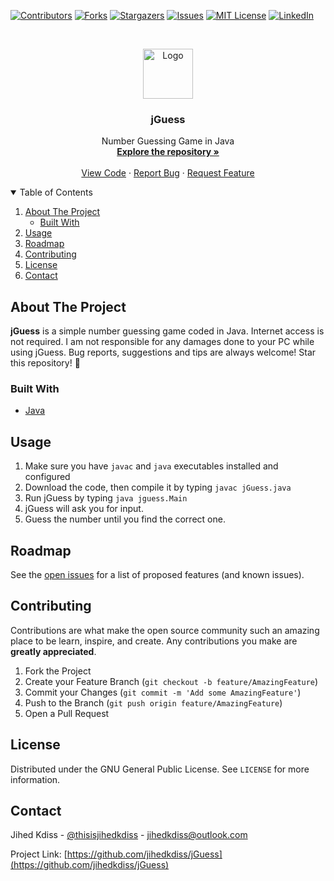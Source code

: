 [![Contributors][contributors-shield]][contributors-url]
[![Forks][forks-shield]][forks-url]
[![Stargazers][stars-shield]][stars-url]
[![Issues][issues-shield]][issues-url]
[![MIT License][license-shield]][license-url]
[![LinkedIn][linkedin-shield]][linkedin-url]

<!-- PROJECT LOGO -->
<br />
<p align="center">
  <a href="https://github.com/jihedkdiss/jGuess">
    <img src="https://github.com/jihedkdiss/jGuess/blob/main/Pictures/Logo.png" alt="Logo" width="80" height="80">
  </a>

  <h3 align="center">jGuess</h3>

  <p align="center">
    Number Guessing Game in Java
    <br />
    <a href="https://github.com/jihedkdiss/jGuess"><strong>Explore the repository »</strong></a>
    <br />
    <br />
    <a href="https://github.com/jihedkdiss/jGuess">View Code</a>
    ·
    <a href="https://github.com/jihedkdiss/jGuess/issues">Report Bug</a>
    ·
    <a href="https://github.com/jihedkdiss/jGuess/issues">Request Feature</a>
  </p>
</p>

<!-- TABLE OF CONTENTS -->
<details open="open">
  <summary>Table of Contents</summary>
  <ol>
    <li>
      <a href="#about-the-project">About The Project</a>
      <ul>
        <li><a href="#built-with">Built With</a></li>
      </ul>
    </li>
    <li><a href="#usage">Usage</a></li>
    <li><a href="#roadmap">Roadmap</a></li>
    <li><a href="#contributing">Contributing</a></li>
    <li><a href="#license">License</a></li>
    <li><a href="#contact">Contact</a></li>
  </ol>
</details>

<!-- ABOUT THE PROJECT -->
## About The Project

<b>jGuess</b> is a simple number guessing game coded in Java.
Internet access is not required. I am not responsible for any damages done to your PC while using jGuess.
Bug reports, suggestions and tips are always welcome!
Star this repository! 🌟


### Built With

* [Java](https://en.wikipedia.org/wiki/Java_(programming_language))

## Usage
1. Make sure you have `javac` and `java` executables installed and configured
2. Download the code, then compile it by typing `javac jGuess.java`
3. Run jGuess by typing `java jguess.Main`
4. jGuess will ask you for input.
5. Guess the number until you find the correct one.


<!-- ROADMAP -->
## Roadmap

See the [open issues](https://github.com/jihedkdiss/jGuess/issues) for a list of proposed features (and known issues).



<!-- CONTRIBUTING -->
## Contributing

Contributions are what make the open source community such an amazing place to be learn, inspire, and create. Any contributions you make are **greatly appreciated**.

1. Fork the Project
2. Create your Feature Branch (`git checkout -b feature/AmazingFeature`)
3. Commit your Changes (`git commit -m 'Add some AmazingFeature'`)
4. Push to the Branch (`git push origin feature/AmazingFeature`)
5. Open a Pull Request



<!-- LICENSE -->
## License

Distributed under the GNU General Public License. See `LICENSE` for more information.



<!-- CONTACT -->
## Contact

Jihed Kdiss - [@thisisjihedkdiss](https://facebook.com/thisisjihedkdiss) - jihedkdiss@outlook.com

Project Link: [https://github.com/jihedkdiss/jGuess](https://github.com/jihedkdiss/jGuess)


<!-- MARKDOWN LINKS & IMAGES -->
<!-- https://www.markdownguide.org/basic-syntax/#reference-style-links -->
[contributors-shield]: https://img.shields.io/github/contributors/jihedkdiss/jGuess.svg?style=for-the-badge
[contributors-url]: https://github.com/jihedkdiss/jGuess/graphs/contributors
[forks-shield]: https://img.shields.io/github/forks/jihedkdiss/jGuess.svg?style=for-the-badge
[forks-url]: https://github.com/jihedkdiss/jGuess/network/members
[stars-shield]: https://img.shields.io/github/stars/jihedkdiss/jGuess.svg?style=for-the-badge
[stars-url]: https://github.com/jihedkdiss/jGuess/stargazers
[issues-shield]: https://img.shields.io/github/issues/jihedkdiss/jGuess.svg?style=for-the-badge
[issues-url]: https://github.com/jihedkdiss/jGuess/issues
[license-shield]: https://img.shields.io/github/license/jihedkdiss/jGuess.svg?style=for-the-badge
[license-url]: https://github.com/jihedkdiss/jGuess/blob/master/LICENSE.txt
[linkedin-shield]: https://img.shields.io/badge/-LinkedIn-black.svg?style=for-the-badge&logo=linkedin&colorB=555
[linkedin-url]: https://linkedin.com/in/jihedkdiss